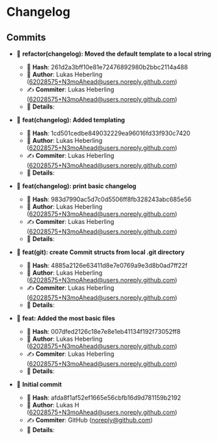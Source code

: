 # Changelog

## Commits

- 🔧 **refactor(changelog): Moved the default template to a local string** 
  - 📅 **Hash**: 261d2a3bff10e81e72476892980b2bbc2114a488
  - 👤 **Author**: Lukas Heberling (62028575+N3moAhead@users.noreply.github.com)
  - ✍️ **Commiter**: Lukas Heberling (62028575+N3moAhead@users.noreply.github.com)
  - 📝 **Details**: 
    
- 🔧 **feat(changelog): Added templating** 
  - 📅 **Hash**: 1cd501cedbe849032229ea96016fd33f930c7420
  - 👤 **Author**: Lukas Heberling (62028575+N3moAhead@users.noreply.github.com)
  - ✍️ **Commiter**: Lukas Heberling (62028575+N3moAhead@users.noreply.github.com)
  - 📝 **Details**: 
    
- 🔧 **feat(changelog): print basic changelog** 
  - 📅 **Hash**: 983d7990ac5d7c0d5506ff8fb328243abc685e56
  - 👤 **Author**: Lukas Heberling (62028575+N3moAhead@users.noreply.github.com)
  - ✍️ **Commiter**: Lukas Heberling (62028575+N3moAhead@users.noreply.github.com)
  - 📝 **Details**: 
    
- 🔧 **feat(git): create Commit structs from local .git directory** 
  - 📅 **Hash**: 4885a2126e63411d8e7e0769a9e3d8b0ad7ff22f
  - 👤 **Author**: Lukas Heberling (62028575+N3moAhead@users.noreply.github.com)
  - ✍️ **Commiter**: Lukas Heberling (62028575+N3moAhead@users.noreply.github.com)
  - 📝 **Details**: 
    
- 🔧 **feat: Added the most basic files** 
  - 📅 **Hash**: 007dfed2126c18e7e8e1eb41134f192f73052ff8
  - 👤 **Author**: Lukas Heberling (62028575+N3moAhead@users.noreply.github.com)
  - ✍️ **Commiter**: Lukas Heberling (62028575+N3moAhead@users.noreply.github.com)
  - 📝 **Details**: 
    
- 🔧 **Initial commit** 
  - 📅 **Hash**: afda8f1af52ef1665e56cbfb16d9d781159b2192
  - 👤 **Author**: Lukas H (62028575+N3moAhead@users.noreply.github.com)
  - ✍️ **Commiter**: GitHub (noreply@github.com)
  - 📝 **Details**: 
    
